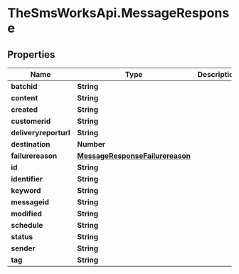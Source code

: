 # TheSmsWorksApi.MessageResponse

## Properties

Name | Type | Description | Notes
------------ | ------------- | ------------- | -------------
**batchid** | **String** |  | [optional] 
**content** | **String** |  | 
**created** | **String** |  | 
**customerid** | **String** |  | 
**deliveryreporturl** | **String** |  | [optional] 
**destination** | **Number** |  | 
**failurereason** | [**MessageResponseFailurereason**](MessageResponseFailurereason.md) |  | [optional] 
**id** | **String** |  | [optional] 
**identifier** | **String** |  | [optional] 
**keyword** | **String** |  | [optional] 
**messageid** | **String** |  | 
**modified** | **String** |  | 
**schedule** | **String** |  | 
**status** | **String** |  | 
**sender** | **String** |  | 
**tag** | **String** |  | 


